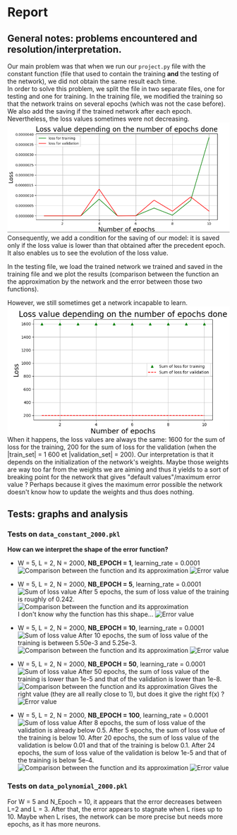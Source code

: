 # Report

## General notes: problems encountered and resolution/interpretation.
Our main problem was that when we run our `project.py` file with the constant function (file that used to contain the training **and** the testing of the network), we did not obtain the same result each time.  
In order to solve this problem, we split the file in two separate files, one for testing and one for training. In the training file, we modified the training so that the network trains on several epochs (which was not the case before). We also add the saving if the trained network after each epoch.  
Nevertheless, the loss values sometimes were not decreasing.  
![Loss value not decreasing](loss_not_decreasing_2019-11-27.png)
Consequently, we add a condition for the saving of our model: it is saved only if the loss value is lower than that obtained after the precedent epoch. It also enables us to see the evolution of the loss value.  

In the testing file, we load the trained network we trained and saved in the training file and we plot the results (comparison between the function an the approximation by the network and the error between those two functions).

However, we still sometimes get a network incapable to learn.  
![Network cannot train](network_cannot_train_2019-11-27.png)  
When it happens, the loss values are always the same: 1600 for the sum of loss for the training, 200 for the sum of loss for the validation (when the |train_set| = 1 600 et |validation_set| = 200). Our interpretation is that it depends on the initialization of the network's weights. Maybe those weights are way too far from the weights we are aiming and thus it yields to a sort of breaking point for the network that gives "default values"/maximum error value ? Perhaps because it gives the maximum error possible the network doesn't know how to update the weights and thus does nothing.

## Tests: graphs and analysis
### Tests on `data_constant_2000.pkl`
**How can we interpret the shape of the error function?**
* W = 5, L = 2, N = 2000, **NB_EPOCH = 1**, learning_rate = 0.0001  
![Comparison between the function and its approximation](/graphs/testing_constant_5_2_2000_1_0.0001.png)
![Error value](/graphs/error_constant_5_2_2000_1_0.0001.png)

* W = 5, L = 2, N = 2000, **NB_EPOCH = 5**, learning_rate = 0.0001  
![Sum of loss value](/graphs/training_validation_constant_5_2_2000_5_0.0001.png)
After 5 epochs, the sum of loss value of the training is roughly of 0.242.
![Comparison between the function and its approximation](/graphs/testing_constant_5_2_2000_5_0.0001.png)  
I don't know why the function has this shape... 
![Error value](/graphs/error_constant_5_2_2000_5_0.0001.png)


* W = 5, L = 2, N = 2000, **NB_EPOCH = 10**, learning_rate = 0.0001  
![Sum of loss value](/graphs/training_validation_constant_5_2_2000_10_0.0001.png)
After 10 epochs, the sum of loss value of the training is between 5.50e-3 and 5.25e-3.  
![Comparison between the function and its approximation](/graphs/testing_constant_5_2_2000_10_0.0001.png)
![Error value](/graphs/error_constant_5_2_2000_10_0.0001.png)

* W = 5, L = 2, N = 2000, **NB_EPOCH = 50**, learning_rate = 0.0001  
![Sum of loss value](/graphs/training_validation_constant_5_2_2000_50_0.0001.png)
After 50 epochs, the sum of loss value of the training is lower than 1e-5 and that of the validation is lower than 1e-8.
![Comparison between the function and its approximation](/graphs/testing_constant_5_2_2000_50_0.0001.png)
Gives the right value (they are all really close to 1), but does it give the right f(x) ?
![Error value](/graphs/error_constant_5_2_2000_50_0.0001.png)

* W = 5, L = 2, N = 2000, **NB_EPOCH = 100**, learning_rate = 0.0001 
![Sum of loss value](/graphs/training_validation_constant_5_2_2000_100_0.0001.png)
After 8 epochs, the sum of loss value of the validation is already below 0.5.
After 5 epochs, the sum of loss value of the training is below 10.
After 20 epochs, the sum of loss value of the validation is below 0.01 and that of the training is below 0.1.
After 24 epochs, the sum of loss value of the validation is below 1e-5 and that of the training is below 5e-4.
![Comparison between the function and its approximation](/graphs/testing_constant_5_2_2000_100_0.0001.png)
![Error value](/graphs/error_constant_5_2_2000_100_0.0001.png)

### Tests on `data_polynomial_2000.pkl`
For W = 5 and N_Epoch = 10, it appears that the error decreases between L=2 and L = 3. After that, the error appears to stagnate when L rises up to 10. Maybe when L rises, the network can be more precise but needs more epochs, as it has more neurons. 
